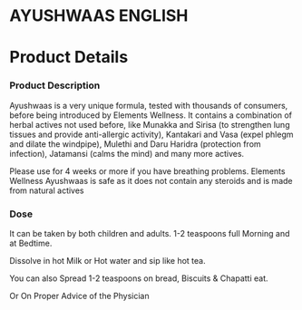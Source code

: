 # AYUSHWAAS ENGLISH

# Product Details

### Product Description

Ayushwaas is a very unique formula, tested with thousands of consumers, before being introduced by Elements Wellness. It contains a combination of herbal actives not used before, like Munakka and Sirisa (to strengthen lung tissues and provide anti-allergic activity), Kantakari and Vasa (expel phlegm and dilate the windpipe), Mulethi and Daru Haridra (protection from infection), Jatamansi (calms the mind) and many more actives.

Please use for 4 weeks or more if you have breathing problems. Elements Wellness Ayushwaas is safe as it does not contain any steroids and is made from natural actives

### Dose

It can be taken by both children and adults. 1-2 teaspoons full Morning and at Bedtime.

Dissolve in hot Milk or Hot water and sip like hot tea.

You can also Spread 1-2 teaspoons on bread, Biscuits & Chapatti eat.

Or On Proper Advice of the Physician